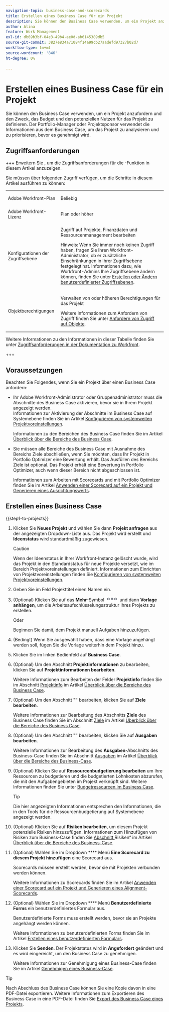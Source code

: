 ```yaml
---
navigation-topic: business-case-and-scorecards
title: Erstellen eines Business Case für ein Projekt
description: Sie können den Business Case verwenden, um ein Projekt anzufordern und den Zweck, das Budget und den potenziellen Nutzen für das Projekt zu definieren. Der Portfolio-Manager oder Projektsponsor verwendet die Informationen aus dem Business Case, um das Projekt zu analysieren und zu priorisieren, bevor es genehmigt wird.
author: Alina
feature: Work Management
exl-id: db69b3bf-04e3-49b4-ae0d-ab6145389db5
source-git-commit: 3827e834a71084f14a99cb27aadefd97327b02d7
workflow-type: tm+mt
source-wordcount: '846'
ht-degree: 0%

---
```


# Erstellen eines Business Case für ein Projekt

Sie können den Business Case verwenden, um ein Projekt anzufordern und den Zweck, das Budget und den potenziellen Nutzen für das Projekt zu definieren. Der Portfolio-Manager oder Projektsponsor verwendet die Informationen aus dem Business Case, um das Projekt zu analysieren und zu priorisieren, bevor es genehmigt wird.

## Zugriffsanforderungen

+++ Erweitern Sie , um die Zugriffsanforderungen für die -Funktion in diesem Artikel anzuzeigen.

Sie müssen über folgenden Zugriff verfügen, um die Schritte in diesem Artikel ausführen zu können:

<table style="table-layout:auto"> 
 <col> 
 <col> 
 <tbody> 
  <tr> 
   <td role="rowheader">Adobe Workfront-Plan</td> 
   <td> <p>Beliebig </p> </td> 
  </tr> 
  <tr> 
   <td role="rowheader">Adobe Workfront-Lizenz</td> 
   <td> <p>Plan oder höher</p> </td> 
  </tr> 
  <tr> 
   <td role="rowheader">Konfigurationen der Zugriffsebene</td> 
   <td> <p>Zugriff auf Projekte, Finanzdaten und Ressourcenmanagement bearbeiten</p> <p>Hinweis: Wenn Sie immer noch keinen Zugriff haben, fragen Sie Ihren Workfront-Administrator, ob er zusätzliche Einschränkungen in Ihrer Zugriffsebene festgelegt hat. Informationen dazu, wie Workfront-Admins Ihre Zugriffsebene ändern können, finden Sie unter <a href="../../../administration-and-setup/add-users/configure-and-grant-access/create-modify-access-levels.md" class="MCXref xref">Erstellen oder Ändern benutzerdefinierter Zugriffsebenen</a>.</p> </td> 
  </tr> 
  <tr> 
   <td role="rowheader">Objektberechtigungen</td> 
   <td> <p>Verwalten von oder höheren Berechtigungen für das Projekt</p> <p>Weitere Informationen zum Anfordern von Zugriff finden Sie unter <a href="../../../workfront-basics/grant-and-request-access-to-objects/request-access.md" class="MCXref xref">Anfordern von Zugriff auf Objekte</a>.</p> </td> 
  </tr> 
 </tbody> 
</table>

Weitere Informationen zu den Informationen in dieser Tabelle finden Sie unter [Zugriffsanforderungen in der Dokumentation zu Workfront](/help/quicksilver/administration-and-setup/add-users/access-levels-and-object-permissions/access-level-requirements-in-documentation.md).

+++

## Voraussetzungen

Beachten Sie Folgendes, wenn Sie ein Projekt über einen Business Case anfordern:

* Ihr Adobe Workfront-Administrator oder Gruppenadministrator muss die Abschnitte des Business Case aktivieren, bevor sie in Ihrem Projekt angezeigt werden.\
  Informationen zur Aktivierung der Abschnitte im Business Case auf Systemebene finden Sie im Artikel [Konfigurieren von systemweiten Projektvoreinstellungen](../../../administration-and-setup/set-up-workfront/configure-system-defaults/set-project-preferences.md).

  Informationen zu den Bereichen des Business Case finden Sie im Artikel [Überblick über die Bereiche des Business Case](../../../manage-work/projects/define-a-business-case/areas-of-business-case.md).

* Sie müssen alle Bereiche des Business Case mit Ausnahme des Bereichs Ziele abschließen, wenn Sie möchten, dass Ihr Projekt in Portfolio Optimizer eine Bewertung erhält. Das Ausfüllen des Bereichs Ziele ist optional. Das Projekt erhält eine Bewertung in Portfolio Optimizer, auch wenn dieser Bereich nicht abgeschlossen ist.

  Informationen zum Arbeiten mit Scorecards und mit Portfolio Optimizer finden Sie im Artikel [Anwenden einer Scorecard auf ein Projekt und Generieren eines Ausrichtungswerts](../../../manage-work/projects/define-a-business-case/apply-scorecard-to-project-to-generate-alignment-score.md).

## Erstellen eines Business Case

{{step1-to-projects}}

1. Klicken Sie **Neues Projekt** und wählen Sie dann **Projekt anfragen** aus der angezeigten Dropdown-Liste aus. Das Projekt wird erstellt und **Ideenstatus** wird standardmäßig zugewiesen.

   >[!CAUTION]
   >
   >Wenn der Ideenstatus in Ihrer Workfront-Instanz gelöscht wurde, wird das Projekt in den Standardstatus für neue Projekte versetzt, wie im Bereich Projektvoreinstellungen definiert. Informationen zum Einrichten von Projektvoreinstellungen finden Sie [Konfigurieren von systemweiten Projektvoreinstellungen](../../../administration-and-setup/set-up-workfront/configure-system-defaults/set-project-preferences.md).

1. Geben Sie im Feld Projekttitel einen Namen ein.
1. (Optional) Klicken Sie auf das **Mehr**-Symbol ![Mehr-Symbol](assets/qs-more-icon-on-an-object.png) und dann **Vorlage anhängen**, um die Arbeitsaufschlüsselungsstruktur Ihres Projekts zu erstellen.

   Oder

   Beginnen Sie damit, dem Projekt manuell Aufgaben hinzuzufügen.

1. (Bedingt) Wenn Sie ausgewählt haben, dass eine Vorlage angehängt werden soll, fügen Sie die Vorlage weiterhin dem Projekt hinzu.
1. Klicken Sie im linken Bedienfeld auf **Business Case**.
1. (Optional) Um den Abschnitt **Projektinformationen** zu bearbeiten, klicken Sie auf **Projektinformationen bearbeiten**. 

   Weitere Informationen zum Bearbeiten der Felder **Projektinfo** finden Sie im Abschnitt [Projektinfo](../../../manage-work/projects/define-a-business-case/areas-of-business-case.md#project-info) im Artikel [Überblick über die Bereiche des Business Case](../../../manage-work/projects/define-a-business-case/areas-of-business-case.md).

1. (Optional) Um den Abschnitt &quot;**&quot;** bearbeiten, klicken Sie auf **Ziele bearbeiten**.

   Weitere Informationen zur Bearbeitung des Abschnitts **Ziele** des Business Case finden Sie im Abschnitt [Ziele](../../../manage-work/projects/define-a-business-case/areas-of-business-case.md#goals) im Artikel [Überblick über die Bereiche des Business Case](../../../manage-work/projects/define-a-business-case/areas-of-business-case.md).

1. (Optional) Um den Abschnitt &quot;**&quot;** bearbeiten, klicken Sie auf **Ausgaben bearbeiten**.

   Weitere Informationen zur Bearbeitung des **Ausgaben**-Abschnitts des Business-Case finden Sie im Abschnitt [Ausgaben](../../../manage-work/projects/define-a-business-case/areas-of-business-case.md#expenses) im Artikel [Überblick über die Bereiche des Business-Case](../../../manage-work/projects/define-a-business-case/areas-of-business-case.md).

1. (Optional) Klicken Sie auf **Ressourcenbudgetierung bearbeiten** um Ihre Ressourcen zu budgetieren und die budgetierten Lohnkosten abzurufen, die mit den Aufgabengebieten im Projekt verknüpft sind. Weitere Informationen finden Sie unter [Budgetressourcen im Business Case](../../../manage-work/projects/define-a-business-case/budget-resources-in-business-case.md).

   >[!TIP]
   >
   >Die hier angezeigten Informationen entsprechen den Informationen, die in den Tools für die Ressourcenbudgetierung auf Systemebene angezeigt werden.

1. (Optional) Klicken Sie auf **Risiken bearbeiten**, um diesem Projekt potenzielle Risiken hinzuzufügen. Informationen zum Hinzufügen von Risiken zum Business-Case finden Sie [ Abschnitt ](../../../manage-work/projects/define-a-business-case/areas-of-business-case.md#risks)Risiken“ im Artikel [Überblick über die Bereiche des Business-Case](../../../manage-work/projects/define-a-business-case/areas-of-business-case.md).
1. (Optional) Wählen Sie im Dropdown **** Menü **Eine Scorecard zu diesem Projekt hinzufügen** eine Scorecard aus.

   Scorecards müssen erstellt werden, bevor sie mit Projekten verbunden werden können.

   Weitere Informationen zu Scorecards finden Sie im Artikel [Anwenden einer Scorecard auf ein Projekt und Generieren eines Alignment-Scorecards](../../../manage-work/projects/define-a-business-case/apply-scorecard-to-project-to-generate-alignment-score.md).

1. (Optional) Wählen Sie im Dropdown **** Menü **Benutzerdefinierte Forms** ein benutzerdefiniertes Formular aus.

   Benutzerdefinierte Forms muss erstellt werden, bevor sie an Projekte angehängt werden können.

   Weitere Informationen zu benutzerdefinierten Forms finden Sie im Artikel [Erstellen eines benutzerdefinierten Formulars](/help/quicksilver/administration-and-setup/customize-workfront/create-manage-custom-forms/form-designer/design-a-form/design-a-form.md).

1. Klicken Sie **Senden**. Der Projektstatus wird in **Angefordert** geändert und es wird eingereicht, um den Business Case zu genehmigen.

   Weitere Informationen zur Genehmigung eines Business-Case finden Sie im Artikel [Genehmigen eines Business-Case](../../../manage-work/projects/define-a-business-case/approve-business-case.md).


>[!TIP]
>
> Nach Abschluss des Business Case können Sie eine Kopie davon in eine PDF-Datei exportieren. Weitere Informationen zum Exportieren des Business Case in eine PDF-Datei finden Sie [Export des Business Case eines Projekts](/help/quicksilver/manage-work/projects/define-a-business-case/export-business-case.md).


